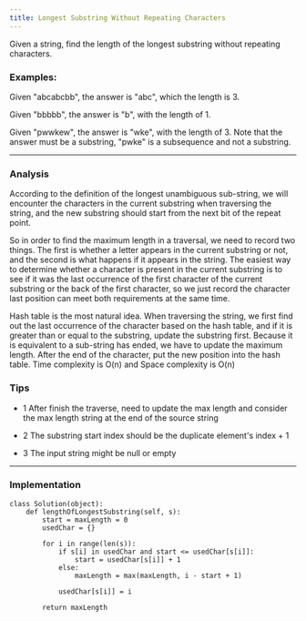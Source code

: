 ```yaml
---
title: Longest Substring Without Repeating Characters
---
```

Given a string, find the length of the longest substring without repeating characters.

### Examples:

Given "abcabcbb", the answer is "abc", which the length is 3.

Given "bbbbb", the answer is "b", with the length of 1.

Given "pwwkew", the answer is "wke", with the length of 3. Note that the answer must be a substring, "pwke" is a subsequence and not a substring.

***

### Analysis
According to the definition of the longest unambiguous sub-string, we will encounter the characters in the current substring when traversing the string, and the new substring should start from the next bit of the repeat point.

So in order to find the maximum length in a traversal, we need to record two things. The first is whether a letter appears in the current substring or not, and the second is what happens if it appears in the string. The easiest way to determine whether a character is present in the current substring is to see if it was the last occurrence of the first character of the current substring or the back of the first character, so we just record the character last position can meet both requirements at the same time. 

Hash table is the most natural idea. When traversing the string, we first find out the last occurrence of the character based on the hash table, and if it is greater than or equal to the substring, update the substring first. Because it is equivalent to a sub-string has ended, we have to update the maximum length. After the end of the character, put the new position into the hash table. Time complexity is O(n) and Space complexity is O(n)

### Tips
* 1 After finish the traverse, need to update the max length and consider the max length string at the end of the source string

* 2 The substring start index should be the duplicate element's index + 1

* 3 The input string might be null or empty

***

### Implementation
```
class Solution(object):
    def lengthOfLongestSubstring(self, s):
        start = maxLength = 0
        usedChar = {}

        for i in range(len(s)):
            if s[i] in usedChar and start <= usedChar[s[i]]:
                start = usedChar[s[i]] + 1
            else:
                maxLength = max(maxLength, i - start + 1)

            usedChar[s[i]] = i

        return maxLength
```